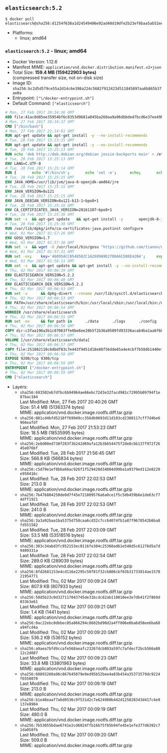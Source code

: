 ## `elasticsearch:5.2`

```console
$ docker pull elasticsearch@sha256:d1254f638a1d24549406e92ad40d19dfe2b23ef8baa5ab52ee926ef0d6fc6ee8
```

-	Platforms:
	-	linux; amd64

### `elasticsearch:5.2` - linux; amd64

-	Docker Version: 1.12.6
-	Manifest MIME: `application/vnd.docker.distribution.manifest.v2+json`
-	Total Size: **159.4 MB (159422903 bytes)**  
	(compressed transfer size, not on-disk size)
-	Image ID: `sha256:bc2d5d579ce55a2d14c6e398a224c5682f912423d511845897aa6b865b37ae0a`
-	Entrypoint: `["\/docker-entrypoint.sh"]`
-	Default Command: `["elasticsearch"]`

```dockerfile
# Mon, 27 Feb 2017 20:34:36 GMT
ADD file:41ac8d85ee35954bf6c8353d9681a045ba260aa9a96dbbded7bcd6e37ee49bea in / 
# Mon, 27 Feb 2017 20:34:37 GMT
CMD ["/bin/bash"]
# Mon, 27 Feb 2017 21:14:01 GMT
RUN apt-get update && apt-get install -y --no-install-recommends 		ca-certificates 		curl 		wget 	&& rm -rf /var/lib/apt/lists/*
# Tue, 28 Feb 2017 15:23:25 GMT
RUN apt-get update && apt-get install -y --no-install-recommends 		bzip2 		unzip 		xz-utils 	&& rm -rf /var/lib/apt/lists/*
# Tue, 28 Feb 2017 15:25:13 GMT
RUN echo 'deb http://deb.debian.org/debian jessie-backports main' > /etc/apt/sources.list.d/jessie-backports.list
# Tue, 28 Feb 2017 15:25:13 GMT
ENV LANG=C.UTF-8
# Tue, 28 Feb 2017 15:25:14 GMT
RUN { 		echo '#!/bin/sh'; 		echo 'set -e'; 		echo; 		echo 'dirname "$(dirname "$(readlink -f "$(which javac || which java)")")"'; 	} > /usr/local/bin/docker-java-home 	&& chmod +x /usr/local/bin/docker-java-home
# Tue, 28 Feb 2017 15:25:15 GMT
ENV JAVA_HOME=/usr/lib/jvm/java-8-openjdk-amd64/jre
# Tue, 28 Feb 2017 15:25:15 GMT
ENV JAVA_VERSION=8u121
# Tue, 28 Feb 2017 15:25:15 GMT
ENV JAVA_DEBIAN_VERSION=8u121-b13-1~bpo8+1
# Tue, 28 Feb 2017 15:25:16 GMT
ENV CA_CERTIFICATES_JAVA_VERSION=20161107~bpo8+1
# Tue, 28 Feb 2017 15:25:36 GMT
RUN set -x 	&& apt-get update 	&& apt-get install -y 		openjdk-8-jre-headless="$JAVA_DEBIAN_VERSION" 		ca-certificates-java="$CA_CERTIFICATES_JAVA_VERSION" 	&& rm -rf /var/lib/apt/lists/* 	&& [ "$JAVA_HOME" = "$(docker-java-home)" ]
# Tue, 28 Feb 2017 15:25:38 GMT
RUN /var/lib/dpkg/info/ca-certificates-java.postinst configure
# Wed, 01 Mar 2017 01:57:26 GMT
ENV GOSU_VERSION=1.7
# Wed, 01 Mar 2017 01:57:30 GMT
RUN set -x 	&& wget -O /usr/local/bin/gosu "https://github.com/tianon/gosu/releases/download/$GOSU_VERSION/gosu-$(dpkg --print-architecture)" 	&& wget -O /usr/local/bin/gosu.asc "https://github.com/tianon/gosu/releases/download/$GOSU_VERSION/gosu-$(dpkg --print-architecture).asc" 	&& export GNUPGHOME="$(mktemp -d)" 	&& gpg --keyserver ha.pool.sks-keyservers.net --recv-keys B42F6819007F00F88E364FD4036A9C25BF357DD4 	&& gpg --batch --verify /usr/local/bin/gosu.asc /usr/local/bin/gosu 	&& rm -r "$GNUPGHOME" /usr/local/bin/gosu.asc 	&& chmod +x /usr/local/bin/gosu 	&& gosu nobody true
# Wed, 01 Mar 2017 01:57:31 GMT
RUN set -ex; 	key='46095ACC8548582C1A2699A9D27D666CD88E42B4'; 	export GNUPGHOME="$(mktemp -d)"; 	gpg --keyserver ha.pool.sks-keyservers.net --recv-keys "$key"; 	gpg --export "$key" > /etc/apt/trusted.gpg.d/elastic.gpg; 	rm -r "$GNUPGHOME"; 	apt-key list
# Wed, 01 Mar 2017 01:58:11 GMT
RUN set -x 	&& apt-get update && apt-get install -y --no-install-recommends apt-transport-https && rm -rf /var/lib/apt/lists/* 	&& echo 'deb https://artifacts.elastic.co/packages/5.x/apt stable main' > /etc/apt/sources.list.d/elasticsearch.list
# Thu, 02 Mar 2017 00:06:39 GMT
ENV ELASTICSEARCH_VERSION=5.2.2
# Thu, 02 Mar 2017 00:06:40 GMT
ENV ELASTICSEARCH_DEB_VERSION=5.2.2
# Thu, 02 Mar 2017 00:06:53 GMT
RUN set -x 		&& dpkg-divert --rename /usr/lib/sysctl.d/elasticsearch.conf 		&& apt-get update 	&& apt-get install -y --no-install-recommends "elasticsearch=$ELASTICSEARCH_DEB_VERSION" 	&& rm -rf /var/lib/apt/lists/*
# Thu, 02 Mar 2017 00:06:53 GMT
ENV PATH=/usr/share/elasticsearch/bin:/usr/local/sbin:/usr/local/bin:/usr/sbin:/usr/bin:/sbin:/bin
# Thu, 02 Mar 2017 00:06:54 GMT
WORKDIR /usr/share/elasticsearch
# Thu, 02 Mar 2017 00:06:55 GMT
RUN set -ex 	&& for path in 		./data 		./logs 		./config 		./config/scripts 	; do 		mkdir -p "$path"; 		chown -R elasticsearch:elasticsearch "$path"; 	done
# Thu, 02 Mar 2017 00:06:56 GMT
COPY dir:c3faa196a3b1c87063ffe0be6ee20b5f2b36a9589fd93336acab4ba1aa6f6855 in ./config 
# Thu, 02 Mar 2017 00:06:57 GMT
VOLUME [/usr/share/elasticsearch/data]
# Thu, 02 Mar 2017 00:06:57 GMT
COPY file:251082110c6dbdf83c7e443f9451d18e88f56dde65a4e4cbf7b58db1440ef558 in / 
# Thu, 02 Mar 2017 00:06:58 GMT
EXPOSE 9200/tcp 9300/tcp
# Thu, 02 Mar 2017 00:06:59 GMT
ENTRYPOINT ["/docker-entrypoint.sh"]
# Thu, 02 Mar 2017 00:06:59 GMT
CMD ["elasticsearch"]
```

-	Layers:
	-	`sha256:693502eb7dfbc6b94964ae66ebc72d3e32facd981c72995b09794f1e87bac184`  
		Last Modified: Mon, 27 Feb 2017 20:40:26 GMT  
		Size: 51.4 MB (51363374 bytes)  
		MIME: application/vnd.docker.image.rootfs.diff.tar.gzip
	-	`sha256:081cd4bfd5210ff69949cc356db9693d11d103cd2380117cff7d4be6966eafdf`  
		Last Modified: Mon, 27 Feb 2017 21:53:23 GMT  
		Size: 18.5 MB (18535995 bytes)  
		MIME: application/vnd.docker.image.rootfs.diff.tar.gzip
	-	`sha256:2e8d00ed730f283f3b242d69afa12b3b654475f2de8cbb137f972f2645e076bf`  
		Last Modified: Tue, 28 Feb 2017 21:56:45 GMT  
		Size: 566.8 KB (566834 bytes)  
		MIME: application/vnd.docker.image.rootfs.diff.tar.gzip
	-	`sha256:c5d79e1ef0b6a66ac926f1f529420d34804d99ba1a9379ed112e8220e958416c`  
		Last Modified: Tue, 28 Feb 2017 22:02:53 GMT  
		Size: 213.0 B  
		MIME: application/vnd.docker.image.rootfs.diff.tar.gzip
	-	`sha256:7b476804250de0d7f45e721809576a6a0ce1f5c5db459b6e1de63cf74dff1921`  
		Last Modified: Tue, 28 Feb 2017 22:02:53 GMT  
		Size: 241.0 B  
		MIME: application/vnd.docker.image.rootfs.diff.tar.gzip
	-	`sha256:3a3a92baa1ba5375d758caa6cd32c7cc64074fb1a87f9678542b6ba8fd551582`  
		Last Modified: Tue, 28 Feb 2017 22:03:09 GMT  
		Size: 53.5 MB (53518516 bytes)  
		MIME: application/vnd.docker.image.rootfs.diff.tar.gzip
	-	`sha256:303c34abd3fc952153ec0116fe304c25360ad61e548d5c61276d5a7d9409331a`  
		Last Modified: Tue, 28 Feb 2017 22:02:54 GMT  
		Size: 289.0 KB (289039 bytes)  
		MIME: application/vnd.docker.image.rootfs.diff.tar.gzip
	-	`sha256:8fd2681153e4cd116e2295c50f81f32cb806cbf03b31733814ae157021954771`  
		Last Modified: Thu, 02 Mar 2017 00:09:24 GMT  
		Size: 807.9 KB (807933 bytes)  
		MIME: application/vnd.docker.image.rootfs.diff.tar.gzip
	-	`sha256:50d5b23c0d327117043745de31bcdc82ab110010ee3e7db41f2f869d033b3e61`  
		Last Modified: Thu, 02 Mar 2017 00:09:21 GMT  
		Size: 1.4 KB (1441 bytes)  
		MIME: application/vnd.docker.image.rootfs.diff.tar.gzip
	-	`sha256:0ac22ebc0dbbec05a866294c8602bd90d2a4ff806e0ba6d58ee6ba68a94fcd4a`  
		Last Modified: Thu, 02 Mar 2017 00:09:20 GMT  
		Size: 536.2 KB (536152 bytes)  
		MIME: application/vnd.docker.image.rootfs.diff.tar.gzip
	-	`sha256:a9aea7bfd9ccafe568aeafc23267dcb803a597c7afdecf2bcb566a8812c2d087`  
		Last Modified: Thu, 02 Mar 2017 00:09:23 GMT  
		Size: 33.8 MB (33801963 bytes)  
		MIME: application/vnd.docker.image.rootfs.diff.tar.gzip
	-	`sha256:60893260a96c867645079e9ed95b52bee4a83b454a35373579dc9224f6558070`  
		Last Modified: Thu, 02 Mar 2017 00:09:19 GMT  
		Size: 213.0 B  
		MIME: application/vnd.docker.image.rootfs.diff.tar.gzip
	-	`sha256:b1e48eaaf7a6d0536c9f531d2c7e624980b442d125028343d417c4e9137e8904`  
		Last Modified: Thu, 02 Mar 2017 00:09:19 GMT  
		Size: 480.0 B  
		MIME: application/vnd.docker.image.rootfs.diff.tar.gzip
	-	`sha256:7b53055bdae6741e2cd6024ffb16b75f85b94fe45e1efe377d6392c71da058fb`  
		Last Modified: Thu, 02 Mar 2017 00:09:20 GMT  
		Size: 509.0 B  
		MIME: application/vnd.docker.image.rootfs.diff.tar.gzip
